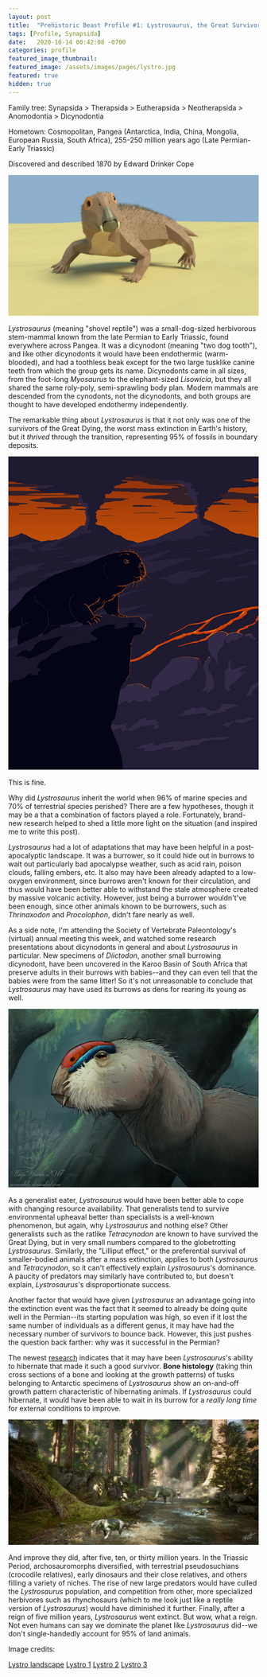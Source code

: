 ```yaml
---
layout: post
title:  "Prehistoric Beast Profile #1: Lystrosaurus, the Great Survivor"
tags: [Profile, Synapsida]
date:   2020-10-14 00:42:08 -0700
categories: profile
featured_image_thumbnail:
featured_image: /assets/images/pages/lystro.jpg
featured: true
hidden: true
---
```

Family tree: Synapsida > Therapsida > Eutherapsida > Neotherapsida > Anomodontia > Dicynodontia

Hometown: Cosmopolitan, Pangea (Antarctica, India, China, Mongolia, European Russia, South Africa), 255-250 million years ago (Late Permian-Early Triassic)

Discovered and described 1870 by Edward Drinker Cope

![lystro1](/assets/images/posts/lystro1.jpg)

*Lystrosaurus* (meaning "shovel reptile") was a small-dog-sized herbivorous stem-mammal known from the late Permian to Early Triassic, found everywhere across Pangea.  It was a dicynodont (meaning "two dog tooth"), and like other dicynodonts it would have been endothermic (warm-blooded), and had a toothless beak except for the two large tusklike canine teeth from which the group gets its name.  Dicynodonts came in all sizes, from the foot-long *Myosaurus* to the elephant-sized *Lisowicia*, but they all shared the same roly-poly, semi-sprawling body plan.  Modern mammals are descended from the cynodonts, not the dicynodonts, and both groups are thought to have developed endothermy independently.

The remarkable thing about *Lystrosaurus* is that it not only was one of the survivors of the Great Dying, the worst mass extinction in Earth's history, but it *thrived* through the transition, representing 95% of fossils in boundary deposits.

![lystro-landscape](/assets/images/posts/lystro-landscape.png)

This is fine.

Why did *Lystrosaurus* inherit the world when 96% of marine species and 70% of terrestrial species perished?  There are a few hypotheses, though it may be a that a combination of factors played a role.  Fortunately, brand-new research helped to shed a little more light on the situation (and inspired me to write this post).

*Lystrosaurus* had a lot of adaptations that may have been helpful in a post-apocalyptic landscape.  It was a burrower, so it could hide out in burrows to wait out particularly bad apocalypse weather, such as acid rain, poison clouds, falling embers, etc.  It also may have been already adapted to a low-oxygen environment, since burrows aren't known for their circulation, and thus would have been better able to withstand the stale atmosphere created by massive volcanic activity.  However, just being a burrower wouldn't've been enough, since other animals known to be burrowers, such as *Thrinaxodon* and *Procolophon*, didn't fare nearly as well.

As a side note, I'm attending the Society of Vertebrate Paleontology's (virtual) annual meeting this week, and watched some research presentations about dicynodonts in general and about *Lystrosaurus* in particular.  New specimens of *Diictodon*, another small burrowing dicynodont, have been uncovered in the Karoo Basin of South Africa that preserve adults in their burrows with babies--and they can even tell that the babies were from the same litter!  So it's not unreasonable to conclude that *Lystrosaurus* may have used its burrows as dens for rearing its young as well.

![lystro2](/assets/images/posts/lystro2.jpg)

As a generalist eater, *Lystrosaurus* would have been better able to cope with changing resource availability.  That generalists tend to survive environmental upheaval better than specialists is a well-known phenomenon, but again, why *Lystrosaurus* and nothing else?  Other generalists such as the ratlike *Tetracynodon* are known to have survived the Great Dying, but in very small numbers compared to the globetrotting *Lystrosaurus*.  Similarly, the "Lilliput effect," or the preferential survival of smaller-bodied animals after a mass extinction, applies to both *Lystrosaurus* and *Tetracynodon*, so it can't effectively explain *Lystrosaurus*'s dominance.  A paucity of predators may similarly have contributed to, but doesn't explain, *Lystrosaurus*'s disproportionate success.

Another factor that would have given *Lystrosaurus* an advantage going into the extinction event was the fact that it seemed to already be doing quite well in the Permian--its starting population was high, so even if it lost the same number of individuals as a different genus, it may have had the necessary number of survivors to bounce back.  However, this just pushes the question back farther: why was it successful in the Permian?

The newest [research](https://www.ncbi.nlm.nih.gov/pmc/articles/PMC7453012/) indicates that it may have been *Lystrosaurus*'s ability to hibernate that made it such a good survivor.  **Bone histology** (taking thin cross sections of a bone and looking at the growth patterns) of tusks belonging to Antarctic specimens of *Lystrosaurus* show an on-and-off growth pattern characteristic of hibernating animals.  If *Lystrosaurus* could hibernate, it would have been able to wait in its burrow for a *really long time* for external conditions to improve.

![lystro3](/assets/images/posts/lystro3.jpg)

And improve they did, after five, ten, or thirty million years.  In the Triassic Period, archosauromorphs diversified, with terrestrial pseudosuchians (crocodile relatives), early dinosaurs and their close relatives, and others filling a variety of niches.  The rise of new large predators would have culled the *Lystrosaurus* population, and competition from other, more specialized herbivores such as rhynchosaurs (which to me look just like a reptile version of *Lystrosaurus*) would have diminished it further.  Finally, after a reign of five million years, *Lystrosaurus* went extinct.  But wow, what a reign.  Not even humans can say we dominate the planet like *Lystrosaurus* did--we don't single-handedly account for 95% of land animals.

Image credits:

[Lystro landscape](https://alphynix.tumblr.com/post/158239834342/unsolved-paleo-mysteries-month-08-everything)
[Lystro 1](https://www.deviantart.com/kuzim/art/Lystrosaurus-in-low-Poly-754309217)
[Lystro 2](https://www.deviantart.com/eurwentala/art/Old-Bull-697326676)
[Lystro 3](https://www.deviantart.com/jiestat/art/Early-Triassic-776055305)